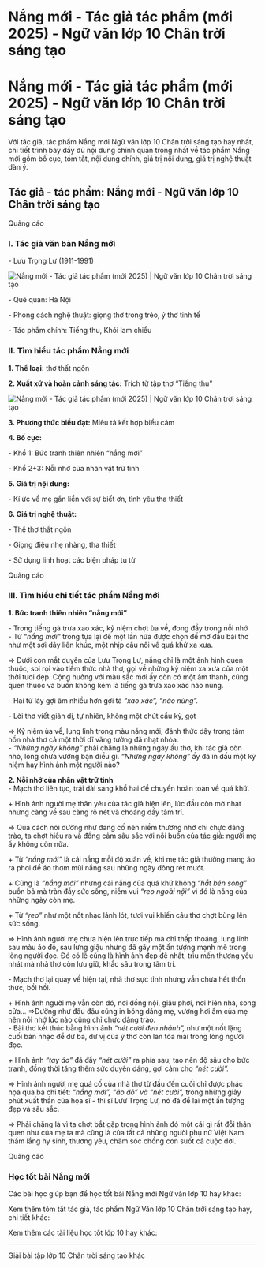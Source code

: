 # Nắng mới - Tác giả tác phẩm (mới 2025) - Ngữ văn lớp 10 Chân trời sáng tạo

# Nắng mới - Tác giả tác phẩm (mới 2025) - Ngữ văn lớp 10 Chân trời sáng tạo

Với tác giả, tác phẩm Nắng mới Ngữ văn lớp 10 Chân trời sáng tạo hay nhất, chi tiết trình bày đầy đủ nội dung chính quan trọng nhất về tác phẩm Nắng mới gồm bố cục, tóm tắt, nội dung chính, giá trị nội dung, giá trị nghệ thuật dàn ý.

## Tác giả - tác phẩm: Nắng mới - Ngữ văn lớp 10 Chân trời sáng tạo

Quảng cáo

### **I. Tác giả văn bản Nắng mới**

\- Lưu Trọng Lư (1911-1991)

![Nắng mới - Tác giả tác phẩm \(mới 2025\) | Ngữ văn lớp 10 Chân trời sáng tạo](https://vietjack.com/soan-van-lop-10-ct/images/tac-gia-tac-pham-nang-moi.PNG)

\- Quê quán: Hà Nội

\- Phong cách nghệ thuật: giọng thơ trong trẻo, ý thơ tinh tế

\- Tác phẩm chính: Tiếng thu, Khói lam chiều

### **II. Tìm hiểu tác phẩm Nắng mới**

**1\. Thể loại:** thơ thất ngôn

**2\. Xuất xứ và hoàn cảnh sáng tác:** Trích từ tập thơ “Tiếng thu”

![Nắng mới - Tác giả tác phẩm \(mới 2025\) | Ngữ văn lớp 10 Chân trời sáng tạo](https://vietjack.com/soan-van-lop-10-ct/images/tac-gia-tac-pham-nang-moi-1.PNG)

**3\. Phương thức biểu đạt:** Miêu tả kết hợp biểu cảm 

**4\. Bố cục:**

\- Khổ 1: Bức tranh thiên nhiên “nắng mới”

\- Khổ 2+3: Nỗi nhớ của nhân vật trữ tình

**5\. Giá trị nội dung:**

\- Kí ức về mẹ gắn liền với sự biết ơn, tình yêu tha thiết

**6\. Giá trị nghệ thuật:**

\- Thể thơ thất ngôn

\- Giọng điệu nhẹ nhàng, tha thiết

\- Sử dụng linh hoạt các biện pháp tu từ

Quảng cáo

### **III. Tìm hiểu chi tiết tác phẩm Nắng mới**

**1\. Bức tranh thiên nhiên “nắng mới”**

\- Trong tiếng gà trưa xao xác, kỷ niệm chợt ùa về, đong đầy trong nỗi nhớ   
\- Từ _“nắng mới”_ trong tựa lại để một lần nữa được chọn đế mở đầu bài thơ như một sợi dây liên khúc, một nhịp cầu nối về quá khứ xa xưa. 

=> Dưới con mắt duyên của Lưu Trọng Lư, nắng chỉ là một ảnh hình quen thuộc, soi rọi vào tiềm thức nhà thơ, gọi về những kỷ niệm xa xưa của một thời tươi đẹp. Cộng hưởng với màu sắc mới ấy còn có một âm thanh, cũng quen thuộc và buồn không kém là tiếng gà trưa xao xác não nùng. 

\- Hai từ láy gợi âm nhiều hơn gợi tả _“xao xác”, “não nùng”._

_-_ Lời thơ viết giản dị, tự nhiên, không một chút cầu kỳ, gọt 

=> Kỷ niệm ùa về, lung linh trong màu nắng mới, đánh thức dậy trong tâm hồn nhà thơ cả một thời dĩ vãng tưởng đã nhạt nhòa.  
_\- “Những ngày không”_ phải chăng là những ngày ấu thơ, khi tác giả còn nhỏ, lòng chưa vướng bận điều gì. _“Những ngày không”_ ấy đã in dấu một kỷ niệm hay hình ảnh một người nào?

**2\. Nỗi nhớ của nhân vật trữ tình**  
\- Mạch thơ liên tục, trải dài sang khổ hai để chuyển hoàn toàn về quá khứ. 

\+ Hình ảnh người mẹ thân yêu của tác giả hiện lên, lúc đầu còn mờ nhạt nhưng càng về sau càng rõ nét và choáng đầy tâm trí. 

=> Qua cách nói dường như đang cố nén niềm thương nhớ chỉ chực dâng trào, ta chợt hiểu ra và đồng cảm sâu sắc với nỗi buồn của tác giả: người mẹ ấy không còn nữa. 

\+ Từ _“nắng mới”_ là cái nắng mỗi độ xuân về, khi mẹ tác giả thường mang áo ra phơi để áo thơm mùi nắng sau những ngày đông rét mướt. 

\+ Cũng là _“nắng mới”_ nhưng cái nắng của quá khứ không _“hắt bên song”_ buồn bã mà tràn đầy sức sống, niềm vui _“reo ngoài nội”_ vì đó là nắng của những ngày còn mẹ.

\+ Từ _“reo”_ như một nốt nhạc lảnh lót, tươi vui khiến câu thơ chợt bùng lên sức sống. 

=> Hình ảnh người mẹ chưa hiện lên trực tiếp mà chỉ thấp thoáng, lung linh sau màu áo đỏ, sau lưng giậu nhưng đã gây một ấn tượng mạnh mẽ trong lòng người đọc. Đó có lẽ cũng là hình ảnh đẹp đẽ nhất, trìu mến thương yêu nhát mà nhà thơ còn lưu giữ, khắc sâu trong tâm trí.

\- Mạch thơ lại quay về hiện tại, nhà thơ sực tỉnh nhưng vẫn chưa hết thổn thức, bồi hồi. 

\+ Hình ảnh người mẹ vẫn còn đó, nơi đồng nội, giậu phơi, nơi hiên nhà, song cửa... =>Dường như đâu đâu cũng in bóng dáng mẹ, vương hơi ấm của mẹ nên nỗi nhớ lúc nào cũng chỉ chực dâng trào.   
\- Bài thơ kết thúc bằng hình ảnh _“nét cười đen nhánh”,_ như một nốt lặng cuối bản nhạc để dư ba, dư vị của ý thơ còn lan tỏa mãi trong lòng người đọc. 

_+_ Hình ảnh _“tay áo”_ đã đẩy _“nét cười”_ ra phía sau, tạo nên độ sâu cho bức tranh, đồng thời tăng thêm sức duyên dáng, gợi cảm cho _“nét cười”._

=> Hình ảnh người mẹ quá cố của nhà thơ từ đầu đến cuối chỉ được phác họa qua ba chi tiết: _“nắng mới”, “áo đỏ” và “nét cười”,_ trong những giây phút xuất thần của họa sĩ - thi sĩ Lưư Trọng Lư, nó đã để lại một ấn tượng đẹp và sâu sắc. 

=> Phải chăng là vì ta chợt bắt gặp trong hình ảnh đó một cái gì rất đỗi thân quen như của mẹ ta mà cũng là của tất cả những người phụ nữ Việt Nam thầm lắng hy sinh, thương yêu, chăm sóc chồng con suốt cả cuộc đời. 

Quảng cáo

### **Học tốt bài Nắng mới**

Các bài học giúp bạn để học tốt bài Nắng mới Ngữ văn lớp 10 hay khác:

Xem thêm tóm tắt tác giả, tác phẩm Ngữ Văn lớp 10 Chân trời sáng tạo hay, chi tiết khác:

Xem thêm các tài liệu học tốt lớp 10 hay khác:

* * *

Giải bài tập lớp 10 Chân trời sáng tạo khác
